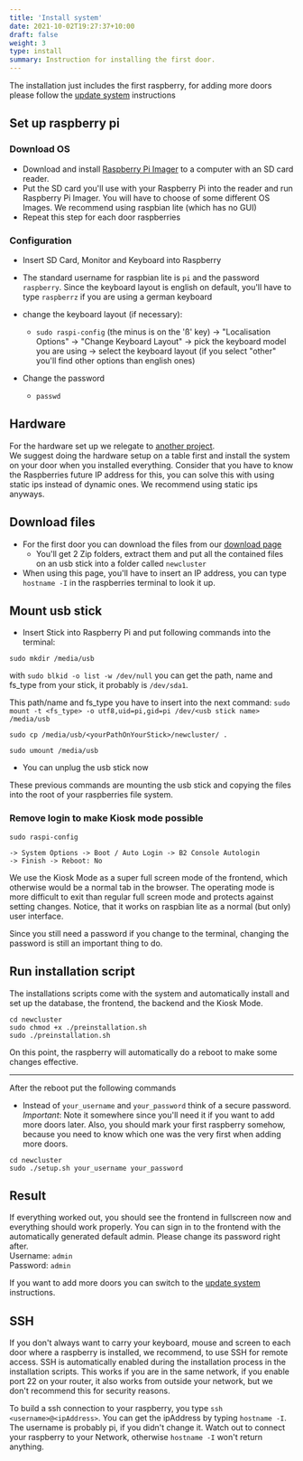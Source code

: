 ```yaml
---
title: 'Install system'
date: 2021-10-02T19:27:37+10:00
draft: false
weight: 3
type: install
summary: Instruction for installing the first door.
---
```


The installation just includes the first raspberry, for adding more doors please follow the [update system](./../update-system) instructions  

## Set up raspberry pi

### Download OS

- Download and install [Raspberry Pi Imager](https://www.raspberrypi.com/software/) to a computer with an SD card reader. 
- Put the SD card you'll use with your Raspberry Pi into the reader and run Raspberry Pi Imager. 
You will have to choose of some different OS Images.
We recommend using raspbian lite (which has no GUI)
- Repeat this step for each door raspberries

### Configuration

- Insert SD Card, Monitor and Keyboard into Raspberry 
- The standard username for raspbian lite is `pi` and the password `raspberry`. Since the keyboard layout is english on default, you'll have to type `raspberrz`
if you are using a german keyboard
- change the keyboard layout (if necessary):
    - `sudo raspi-config` (the minus is on the 'ß' key) -> "Localisation Options" -> "Change Keyboard Layout" -> pick the keyboard model you are using -> select the keyboard layout (if you select "other" you'll find other options than english ones)

- Change the password
    - `passwd`

## Hardware

For the hardware set up we relegate to [another project](https://github.com/ElektronikNode/fp-server).  
We suggest doing the hardware setup on a table first and install the system on your door when you installed everything.
Consider that you have to know the Raspberries future IP address for this, you can solve this with using static ips instead of dynamic ones. We recommend using static ips anyways. 

## Download files

* For the first door you can download the files from our [download page](./../file-download/)
  * You'll get 2 Zip folders, extract them and put all the contained files on an usb stick into a folder called `newcluster`
* When using this page, you'll have to insert an IP address, you can type `hostname -I` in the raspberries terminal to look it up.

## Mount usb stick

- Insert Stick into Raspberry Pi and put following commands into the terminal:

```
sudo mkdir /media/usb
```

with `sudo blkid -o list -w /dev/null` you can get the path, name and fs_type from your stick, it probably is `/dev/sda1`.

This path/name and fs_type you have to insert into the next command:
`sudo mount -t <fs_type> -o utf8,uid=pi,gid=pi /dev/<usb stick name> /media/usb`

```
sudo cp /media/usb/<yourPathOnYourStick>/newcluster/ .

sudo umount /media/usb
```

* You can unplug the usb stick now

These previous commands are mounting the usb stick and copying the files into the root of your raspberries file system.


### Remove login to make Kiosk mode possible 

```
sudo raspi-config
```

```
-> System Options -> Boot / Auto Login -> B2 Console Autologin
-> Finish -> Reboot: No
```

We use the Kiosk Mode as a super full screen mode of the frontend, which otherwise would be a normal tab in the browser. 
The operating mode is more difficult to exit than regular full screen mode and protects against setting changes.
Notice, that it works on raspbian lite as a normal (but only) user interface.

Since you still need a password if you change to the terminal, changing the password is still an important thing to do.


## Run installation script

The installations scripts come with the system and automatically install and set up the database, the frontend, the backend
and the Kiosk Mode.

```
cd newcluster
sudo chmod +x ./preinstallation.sh
sudo ./preinstallation.sh
```
On this point, the raspberry will automatically do a reboot to make some changes effective.

---
 
After the reboot put the following commands
- Instead of `your_username` and `your_password` think of a secure password.  
*Important*: Note it somewhere since you'll need it if you want to add more doors later. Also, you should mark your first raspberry somehow,
because you need to know which one was the very first when adding more doors.


```
cd newcluster
sudo ./setup.sh your_username your_password
```

## Result
If everything worked out, you should see the frontend in fullscreen now and everything should work properly.
You can sign in to the frontend with the automatically generated default admin. Please change its password right after.  
Username: `admin`  
Password: `admin`

If you want to add more doors you can switch to the [update system](./../update-system/) instructions.


## SSH

If you don't always want to carry your keyboard, mouse and screen to each door where a raspberry is installed,
we recommend, to use SSH for remote access. 
SSH is automatically enabled during the installation process in the installation scripts.
This works if you are in the same network, if you enable port 22 on your 
router, it also works from outside your network, but we don't recommend this for security reasons.

To build a ssh connection to your raspberry, you type `ssh <username>@<ipAddress>`. 
You can get the ipAddress by typing `hostname -I`. The username is probably pi, if you didn't change it.
Watch out to connect your raspberry to your Network, otherwise `hostname -I` won't return anything.